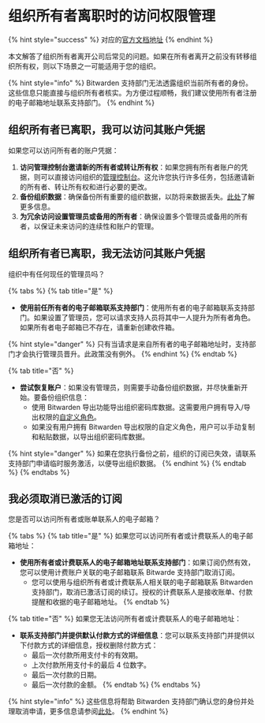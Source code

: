 # 组织所有者离职时的访问权限管理

{% hint style="success" %}
对应的[官方文档地址](https://bitwarden.com/help/managing-access-when-the-organization-owner-leaves/)
{% endhint %}

本文解答了组织所有者离开公司后常见的问题。如果在所有者离开之前没有转移组织所有权，则以下场景之一可能适用于您的组织。

{% hint style="info" %}
Bitwarden 支持部门无法透露组织当前所有者的身份。这些信息只能直接与组织所有者核实。为方便过程顺畅，我们建议使用所有者注册的电子邮箱地址联系支持部门。
{% endhint %}

## 组织所有者已离职，我可以访问其账户凭据 <a href="#the-organization-owner-has-left-and-i-have-access-to-their-account-credentials" id="the-organization-owner-has-left-and-i-have-access-to-their-account-credentials"></a>

如果您可以访问所有者的账户凭据：

1. **访问管理控制台邀请新的所有者或转让所有权**：如果您拥有所有者账户的凭据，则可以直接访问组织的[管理控制台](../organizations-quick-start.md)。这允许您执行许多任务，包括邀请新的所有者、转让所有权和进行必要的更改。
2. **备份组织数据**：确保备份所有重要的组织数据，以防将来数据丢失。[此处](../../import-export/export-vault-data.md#export-an-organization-vault)了解更多信息。
3. **为冗余访问设置管理员或备用的所有者**：确保设置多个管理员或备用的所有者，以保证未来访问的连续性和账户的管理。

## 组织所有者已离职，我无法访问其账户凭据 <a href="#the-organization-owner-has-left-and-i-do-not-have-access-to-their-account-credentials" id="the-organization-owner-has-left-and-i-do-not-have-access-to-their-account-credentials"></a>

组织中有任何现任的管理员吗？

{% tabs %}
{% tab title="是" %}
* **使用前任所有者的电子邮箱联系支持部门**：使用所有者的电子邮箱联系支持部门。如果设置了管理员，您可以请求支持人员将其中一人提升为所有者角色。如果所有者电子邮箱已不存在，请重新创建收件箱。

{% hint style="danger" %}
只有当请求是来自所有者的电子邮箱地址时，支持部门才会执行管理员晋升。此政策没有例外。
{% endhint %}
{% endtab %}

{% tab title="否" %}
* **尝试恢复账户**：如果没有管理员，则需要手动备份组织数据，并尽快重新开始。要备份组织信息：
  * 使用 Bitwarden 导出功能导出组织密码库数据。这需要用户拥有导入/导出权限的[自定义角色](../manage-members/member-roles.md)。
  * 如果没有用户拥有 Bitwarden 导出权限的自定义角色，用户可以手动复制和粘贴数据，以导出组织密码库数据。

{% hint style="danger" %}
如果在您执行备份之前，组织的订阅已失效，请联系支持部门申请临时服务激活，以便导出组织数据。
{% endhint %}
{% endtab %}
{% endtabs %}

## 我必须取消已激活的订阅 <a href="#i-have-to-cancel-an-active-subscription" id="i-have-to-cancel-an-active-subscription"></a>

您是否可以访问所有者或账单联系人的电子邮箱？

{% tabs %}
{% tab title="是" %}
如果您可以访问所有者或计费联系人的电子邮箱地址：

* **使用所有者或计费联系人的电子邮箱地址联系支持部门**：如果订阅仍然有效，您可以使用计费账户关联的电子邮箱联系 Bitwarde 支持部门取消订阅。
  * 您可以使用与组织所有者或计费联系人相关联的电子邮箱联系 Bitwarden 支持部门，取消已激活订阅的续订。授权的计费联系人是接收账单、付款提醒和收据的电子邮箱地址。
{% endtab %}

{% tab title="否" %}
如果您无法访问所有者或计费联系人的电子邮箱地址：

* **联系支持部门并提供默认付款方式的详细信息**：您可以联系支持部门并提供以下付款方式的详细信息，授权删除付款方式：
  * 最后一次付款所用支付卡的有效期。
  * 上次付款所用支付卡的最后 4 位数字。
  * 最后一次付款的日期。
  * 最后一次付款的金额。
{% endtab %}
{% endtabs %}

{% hint style="info" %}
这些信息将帮助 Bitwarden 支持部门确认您的身份并处理取消申请，更多信息请参阅[此处](../../plans-and-pricing/billing-faqs.md#wen-wo-de-zu-zhi-de-ji-fei-dian-zi-you-jian-de-chi-you-zhe-ke-yi-zhi-xing-na-xie-cao-zuo)。
{% endhint %}
